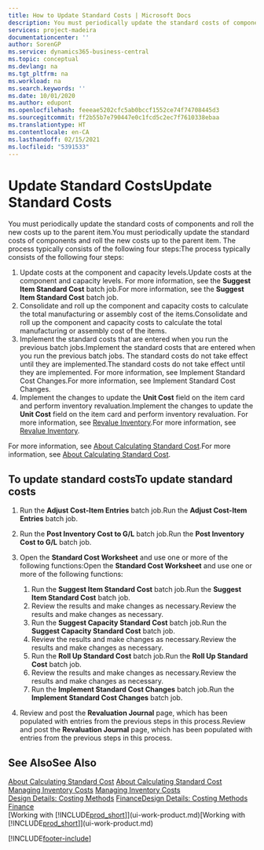 ```yaml
---
title: How to Update Standard Costs | Microsoft Docs
description: You must periodically update the standard costs of components and roll the new costs up to the parent item.
services: project-madeira
documentationcenter: ''
author: SorenGP
ms.service: dynamics365-business-central
ms.topic: conceptual
ms.devlang: na
ms.tgt_pltfrm: na
ms.workload: na
ms.search.keywords: ''
ms.date: 10/01/2020
ms.author: edupont
ms.openlocfilehash: feeeae5202cfc5ab0bccf1552ce74f74708445d3
ms.sourcegitcommit: ff2b55b7e790447e0c1fcd5c2ec7f7610338ebaa
ms.translationtype: HT
ms.contentlocale: en-CA
ms.lasthandoff: 02/15/2021
ms.locfileid: "5391533"
---
```

# <a name="update-standard-costs"></a><span data-ttu-id="f2409-103">Update Standard Costs</span><span class="sxs-lookup"><span data-stu-id="f2409-103">Update Standard Costs</span></span>
<span data-ttu-id="f2409-104">You must periodically update the standard costs of components and roll the new costs up to the parent item.</span><span class="sxs-lookup"><span data-stu-id="f2409-104">You must periodically update the standard costs of components and roll the new costs up to the parent item.</span></span> <span data-ttu-id="f2409-105">The process typically consists of the following four steps:</span><span class="sxs-lookup"><span data-stu-id="f2409-105">The process typically consists of the following four steps:</span></span>  

1.  <span data-ttu-id="f2409-106">Update costs at the component and capacity levels.</span><span class="sxs-lookup"><span data-stu-id="f2409-106">Update costs at the component and capacity levels.</span></span> <span data-ttu-id="f2409-107">For more information, see the **Suggest Item Standard Cost** batch job.</span><span class="sxs-lookup"><span data-stu-id="f2409-107">For more information, see the **Suggest Item Standard Cost** batch job.</span></span>  
2.  <span data-ttu-id="f2409-108">Consolidate and roll up the component and capacity costs to calculate the total manufacturing or assembly cost of the items.</span><span class="sxs-lookup"><span data-stu-id="f2409-108">Consolidate and roll up the component and capacity costs to calculate the total manufacturing or assembly cost of the items.</span></span>  
3.  <span data-ttu-id="f2409-109">Implement the standard costs that are entered when you run the previous batch jobs.</span><span class="sxs-lookup"><span data-stu-id="f2409-109">Implement the standard costs that are entered when you run the previous batch jobs.</span></span> <span data-ttu-id="f2409-110">The standard costs do not take effect until they are implemented.</span><span class="sxs-lookup"><span data-stu-id="f2409-110">The standard costs do not take effect until they are implemented.</span></span> <span data-ttu-id="f2409-111">For more information, see Implement Standard Cost Changes.</span><span class="sxs-lookup"><span data-stu-id="f2409-111">For more information, see Implement Standard Cost Changes.</span></span>  
4.  <span data-ttu-id="f2409-112">Implement the changes to update the **Unit Cost** field on the item card and perform inventory revaluation.</span><span class="sxs-lookup"><span data-stu-id="f2409-112">Implement the changes to update the **Unit Cost** field on the item card and perform inventory revaluation.</span></span> <span data-ttu-id="f2409-113">For more information, see [Revalue Inventory](inventory-how-revalue-inventory.md).</span><span class="sxs-lookup"><span data-stu-id="f2409-113">For more information, see [Revalue Inventory](inventory-how-revalue-inventory.md).</span></span>  

<span data-ttu-id="f2409-114">For more information, see [About Calculating Standard Cost](finance-about-calculating-standard-cost.md).</span><span class="sxs-lookup"><span data-stu-id="f2409-114">For more information, see [About Calculating Standard Cost](finance-about-calculating-standard-cost.md).</span></span>  
## <a name="to-update-standard-costs"></a><span data-ttu-id="f2409-115">To update standard costs</span><span class="sxs-lookup"><span data-stu-id="f2409-115">To update standard costs</span></span>  
1.  <span data-ttu-id="f2409-116">Run the **Adjust Cost-Item Entries** batch job.</span><span class="sxs-lookup"><span data-stu-id="f2409-116">Run the **Adjust Cost-Item Entries** batch job.</span></span>  
2.  <span data-ttu-id="f2409-117">Run the **Post Inventory Cost to G/L** batch job.</span><span class="sxs-lookup"><span data-stu-id="f2409-117">Run the **Post Inventory Cost to G/L** batch job.</span></span>  
3.  <span data-ttu-id="f2409-118">Open the **Standard Cost Worksheet** and use one or more of the following functions:</span><span class="sxs-lookup"><span data-stu-id="f2409-118">Open the **Standard Cost Worksheet** and use one or more of the following functions:</span></span>  

    1.  <span data-ttu-id="f2409-119">Run the **Suggest Item Standard Cost** batch job.</span><span class="sxs-lookup"><span data-stu-id="f2409-119">Run the **Suggest Item Standard Cost** batch job.</span></span>  
    2.  <span data-ttu-id="f2409-120">Review the results and make changes as necessary.</span><span class="sxs-lookup"><span data-stu-id="f2409-120">Review the results and make changes as necessary.</span></span>  
    3.  <span data-ttu-id="f2409-121">Run the **Suggest Capacity Standard Cost** batch job.</span><span class="sxs-lookup"><span data-stu-id="f2409-121">Run the **Suggest Capacity Standard Cost** batch job.</span></span>  
    4.  <span data-ttu-id="f2409-122">Review the results and make changes as necessary.</span><span class="sxs-lookup"><span data-stu-id="f2409-122">Review the results and make changes as necessary.</span></span>
    5. <span data-ttu-id="f2409-123">Run the **Roll Up Standard Cost** batch job.</span><span class="sxs-lookup"><span data-stu-id="f2409-123">Run the **Roll Up Standard Cost** batch job.</span></span>
    6.  <span data-ttu-id="f2409-124">Review the results and make changes as necessary.</span><span class="sxs-lookup"><span data-stu-id="f2409-124">Review the results and make changes as necessary.</span></span>
    7.  <span data-ttu-id="f2409-125">Run the **Implement Standard Cost Changes** batch job.</span><span class="sxs-lookup"><span data-stu-id="f2409-125">Run the **Implement Standard Cost Changes** batch job.</span></span>  
4.  <span data-ttu-id="f2409-126">Review and post the **Revaluation Journal** page, which has been populated with entries from the previous steps in this process.</span><span class="sxs-lookup"><span data-stu-id="f2409-126">Review and post the **Revaluation Journal** page, which has been populated with entries from the previous steps in this process.</span></span>  

## <a name="see-also"></a><span data-ttu-id="f2409-127">See Also</span><span class="sxs-lookup"><span data-stu-id="f2409-127">See Also</span></span>  
 <span data-ttu-id="f2409-128">[About Calculating Standard Cost](finance-about-calculating-standard-cost.md) </span><span class="sxs-lookup"><span data-stu-id="f2409-128">[About Calculating Standard Cost](finance-about-calculating-standard-cost.md) </span></span>  
 <span data-ttu-id="f2409-129">[Managing Inventory Costs](finance-manage-inventory-costs.md) </span><span class="sxs-lookup"><span data-stu-id="f2409-129">[Managing Inventory Costs](finance-manage-inventory-costs.md) </span></span>  
 <span data-ttu-id="f2409-130">[Design Details: Costing Methods](design-details-costing-methods.md) [Finance](finance.md)</span><span class="sxs-lookup"><span data-stu-id="f2409-130">[Design Details: Costing Methods](design-details-costing-methods.md) [Finance](finance.md)</span></span>  
 <span data-ttu-id="f2409-131">[Working with [!INCLUDE[prod_short](includes/prod_short.md)]](ui-work-product.md)</span><span class="sxs-lookup"><span data-stu-id="f2409-131">[Working with [!INCLUDE[prod_short](includes/prod_short.md)]](ui-work-product.md)</span></span>  


[!INCLUDE[footer-include](includes/footer-banner.md)]